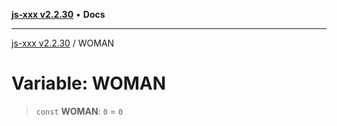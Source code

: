 [**js-xxx v2.2.30**](../README.md) • **Docs**

***

[js-xxx v2.2.30](../README.md) / WOMAN

# Variable: WOMAN

> `const` **WOMAN**: `0` = `0`

